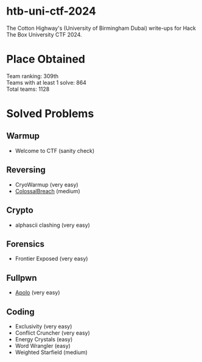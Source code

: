 # htb-uni-ctf-2024
The Cotton Highway's (University of Birmingham Dubai) write-ups for Hack The Box University CTF 2024.

# Place Obtained
Team ranking: 309th   
Teams with at least 1 solve: 864   
Total teams: 1128   

# Solved Problems
## Warmup
- Welcome to CTF (sanity check)
## Reversing
- CryoWarmup (very easy)
- [ColossalBreach](ColossalBreach.md) (medium)
## Crypto
- alphascii clashing (very easy)
## Forensics
- Frontier Exposed (very easy)
## Fullpwn
- [Apolo](Apolo.md) (very easy)
## Coding
- Exclusivity (very easy)
- Conflict Cruncher (very easy)
- Energy Crystals (easy)
- Word Wrangler (easy)
- Weighted Starfield (medium)

